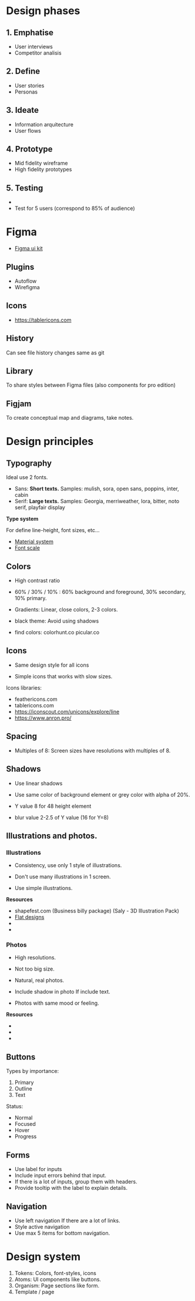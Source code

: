 Design phases
================================================================

## 1. Emphatise

- User interviews
- Competitor analisis

## 2. Define

- User stories
- Personas

## 3. Ideate

- Information arquitecture
- User flows

## 4. Prototype

- Mid fidelity wireframe
- High fidelity prototypes

## 5. Testing

- [](usertesting.com)
- Test for 5 users (correspond to 85% of audience)



Figma
================================================================

- [Figma ui kit](https://www.untitledui.com/)

## Plugins

- Autoflow
- Wirefigma

## Icons

- https://tablericons.com


## History

Can see file history changes same as git

## Library

To share styles between Figma files (also components for pro edition)

## Figjam

To create conceptual map and diagrams, take notes.



Design principles
================================================================

## Typography

Ideal use 2 fonts.

- Sans: **Short texts.** Samples: mulish, sora, open sans, poppins, inter, cabin
- Serif: **Large texts.** Samples: Georgia, merriweather, lora, bitter, noto serif, playfair display

**Type system**

For define line-height, font sizes, etc...

- [Material system](https://material.io/design/typography/the-type-system.html)
- [Font scale](https://type-scale.com/)

## Colors

- High contrast ratio

- 60% / 30% / 10% : 60% background and foreground, 30% secondary, 10% primary.

- Gradients: Linear, close colors, 2-3 colors.

- black theme: Avoid using shadows

- find colors: colorhunt.co picular.co

## Icons

- Same design style for all icons

- Simple icons that works with slow sizes.

Icons libraries:

- feathericons.com
- tablericons.com
- https://iconscout.com/unicons/explore/line
- https://www.anron.pro/

## Spacing

- Multiples of 8: Screen sizes have resolutions with multiples of 8.

## Shadows

- Use linear shadows

- Use same color of background element or grey color with alpha of 20%.

- Y value 8 for 48 height element

- blur value 2-2.5 of Y value (16 for Y=8)

## Illustrations and photos.

### Illustrations

- Consistency, use only 1 style of illustrations.

- Don't use many illustrations in 1 screen.

- Use simple illustrations.

**Resources**

- shapefest.com (Business billy package) (Saly - 3D Illustration Pack)
- [Flat designs](manypixels.co/gallery)
- [](undraw.co)
- [](lukaszadam.com/illustrations)

### Photos

- High resolutions.

- Not too big size.

- Natural, real photos.

- Include shadow in photo If include text.

- Photos with same mood or feeling.

**Resources**

- [](unsplash.com)
- [](pexels.comm)
- [](flickr.com)

## Buttons

Types by importance:

1. Primary
2. Outline
3. Text

Status:

- Normal
- Focused
- Hover
- Progress

## Forms

- Use label for inputs
- Include input errors behind that input.
- If there is a lot of inputs, group them with headers.
- Provide tooltip with the label to explain details.

## Navigation

- Use left navigation If there are a lot of links.
- Style active navigation
- Use max 5 items for bottom navigation.

Design system
================================================================

1. Tokens: Colors, font-styles, icons
2. Atoms: UI components like buttons.
3. Organism: Page sections like form.
3. Template / page
